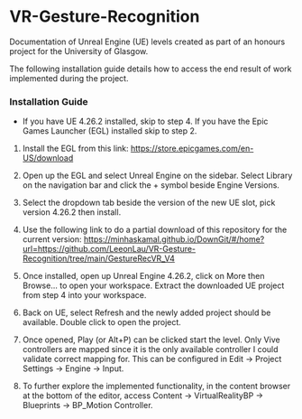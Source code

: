 # VR-Gesture-Recognition

Documentation of Unreal Engine (UE) levels created as part of an honours project for the University of Glasgow.

The following installation guide details how to access the end result of work implemented during the project.

### Installation Guide

* If you have UE 4.26.2 installed, skip to step 4. If you have the Epic Games Launcher (EGL) installed skip to step 2.

1. Install the EGL from this link: https://store.epicgames.com/en-US/download

2. Open up the EGL and select Unreal Engine on the sidebar. Select Library on the navigation bar and click the + symbol beside Engine Versions.

3. Select the dropdown tab beside the version of the new UE slot, pick version 4.26.2 then install.

4. Use the following link to do a partial download of this repository for the current version: https://minhaskamal.github.io/DownGit/#/home?url=https://github.com/LeeonLau/VR-Gesture-Recognition/tree/main/GestureRecVR_V4

5. Once installed, open up Unreal Engine 4.26.2, click on More then Browse... to open your workspace. Extract the downloaded UE project from step 4 into your workspace.

6. Back on UE, select Refresh and the newly added project should be available. Double click to open the project.

7. Once opened, Play (or Alt+P) can be clicked start the level. Only Vive controllers are mapped since it is the only available controller I could validate correct mapping for. This can be configured in Edit -> Project Settings -> Engine -> Input.

8. To further explore the implemented functionality, in the content browser at the bottom of the editor, access Content -> VirtualRealityBP -> Blueprints -> BP_Motion Controller.

